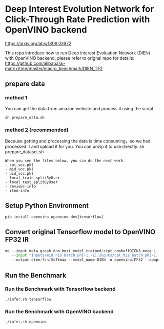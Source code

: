 # Deep Interest Evolution Network for Click-Through Rate Prediction with OpenVINO backend
https://arxiv.org/abs/1809.03672

This repo introduce how to run Deep Interest Evoluation Network (DIEN) with OpenVINO backend, please refer to orignal repo for details: https://github.com/alibaba/ai-matrix/tree/master/macro_benchmark/DIEN_TF2

## prepare data
### method 1
You can get the data from amazon website and process it using the script
```
sh prepare_data.sh
```
### method 2 (recommended)
Because getting and processing the data is time consuming，so we had processed it and upload it for you. You can unzip it to use directly.
sh prepare_dataset.sh
```
When you see the files below, you can do the next work. 
- cat_voc.pkl 
- mid_voc.pkl 
- uid_voc.pkl 
- local_train_splitByUser 
- local_test_splitByUser 
- reviews-info
- item-info
```

## Setup Python Environment
```
pip install openvino openvino-dev[tensorflow]
```

## Convert original Tensorflow model to OpenVINO FP32 IR
```python
mo --input_meta_graph dnn_best_model_trained/ckpt_noshuffDIEN3.meta \
   --input "Inputs/mid_his_batch_ph[-1,-1],Inputs/cat_his_batch_ph[-1,-1],Inputs/uid_batch_ph[-1],Inputs/mid_batch_ph[-1],Inputs/cat_batch_ph[-1],Inputs/mask[-1,-1],Inputs/seq_len_ph[-1]" \
   --output dien/fcn/Softmax --model_name DIEN -o openvino/FP32 --compress_to_fp16=False
```

## Run the Benchmark

### Run the Benchmark with Tensorflow backend
```
./infer.sh tensorflow
```

### Run the Benchmark with OpenVINO backend
```
./infer.sh openvino
```
